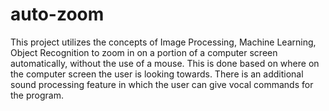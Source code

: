 # auto-zoom
This project utilizes the concepts of Image Processing, Machine Learning, Object Recognition to zoom in on a portion of a computer screen automatically, without the use of a mouse. This is done based on where on the computer screen the user is looking towards. There is an additional sound processing feature in which the user can give vocal commands for the program.

